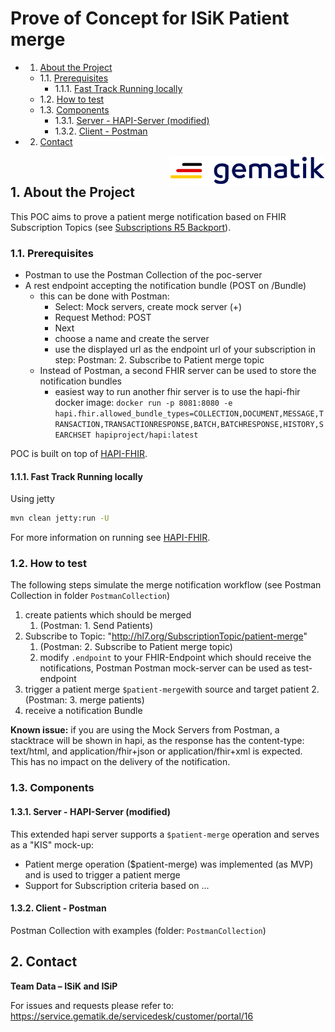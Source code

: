 # Prove of Concept for ISiK Patient merge


<!-- vscode-markdown-toc -->
* 1. [About the Project](#AbouttheProject)
	* 1.1. [Prerequisites](#Prerequisites)
		* 1.1.1. [Fast Track Running locally](#FastTrackRunninglocally)
	* 1.2. [How to test](#Howtotest)
	* 1.3. [Components](#Components)
		* 1.3.1. [ Server - HAPI-Server (modified)](#Server-HAPI-Servermodified)
		* 1.3.2. [Client - Postman](#Client-Postman)
* 2. [Contact](#Contact)

<!-- vscode-markdown-toc-config
	numbering=true
	autoSave=true
	/vscode-markdown-toc-config -->
<!-- /vscode-markdown-toc --><img align="right" width="250" height="47" src="/material/Gematik_Logo_Flag.svg"/> <br/> 



##  1. <a name='AbouttheProject'></a>About the Project
This POC aims to prove a patient merge notification based on FHIR Subscription Topics (see [Subscriptions R5 Backport](https://hl7.org/fhir/uv/subscriptions-backport/)).

###  1.1. <a name='Prerequisites'></a>Prerequisites

- Postman to use the Postman Collection of the poc-server
- A rest endpoint accepting the notification bundle (POST on /Bundle)
  - this can be done with Postman:
    - Select: Mock servers, create mock server (+)
    - Request Method: POST
    - Next
    - choose a name and create the server
    - use the displayed url as the endpoint url of your subscription in step: Postman: 2. Subscribe to Patient merge topic
  - Instead of Postman, a second FHIR server can be used to store the notification bundles
    - easiest way to run another fhir server is to use the hapi-fhir docker image: `docker run -p 8081:8080 -e hapi.fhir.allowed_bundle_types=COLLECTION,DOCUMENT,MESSAGE,TRANSACTION,TRANSACTIONRESPONSE,BATCH,BATCHRESPONSE,HISTORY,SEARCHSET hapiproject/hapi:latest`

POC is built on top of [HAPI-FHIR](https://github.com/hapifhir/hapi-fhir-jpaserver-starter).

####  1.1.1. <a name='FastTrackRunninglocally'></a>Fast Track Running locally
 
 Using jetty
```bash
mvn clean jetty:run -U
```
For more information on running see [HAPI-FHIR](https://github.com/hapifhir/hapi-fhir-jpaserver-starter).

###  1.2. <a name='Howtotest'></a>How to test
The following steps simulate the merge notification workflow (see Postman Collection in folder `PostmanCollection`)

1. create patients which should be merged 
   1. (Postman: 1. Send Patients)
1. Subscribe to Topic: "http://hl7.org/SubscriptionTopic/patient-merge" 
   1. (Postman: 2. Subscribe to Patient merge topic)
   2. modify `.endpoint` to your FHIR-Endpoint which should receive the notifications, Postman Postman mock-server can be used as test-endpoint
1. trigger a patient merge `$patient-merge`with source and target patient
   2.  (Postman: 3. merge patients)
1. receive a notification Bundle

**Known issue:**  if you are using the Mock Servers from Postman, a stacktrace will be shown in hapi, as the response has the content-type: text/html, and application/fhir+json or application/fhir+xml is expected.  
This has no impact on the delivery of the notification.

###  1.3. <a name='Components'></a>Components

####  1.3.1. <a name='Server-HAPI-Servermodified'></a> Server - HAPI-Server (modified)
This extended hapi server supports a `$patient-merge` operation and serves as a "KIS" mock-up:
- Patient merge operation ($patient-merge) was implemented (as MVP) and is used to trigger a patient merge
- Support for Subscription criteria based on ...

####  1.3.2. <a name='Client-Postman'></a>Client - Postman
Postman Collection with examples (folder: `PostmanCollection`)

##  2. <a name='Contact'></a>Contact

**Team Data – ISiK and ISiP**

For issues and requests please refer to: 
https://service.gematik.de/servicedesk/customer/portal/16 